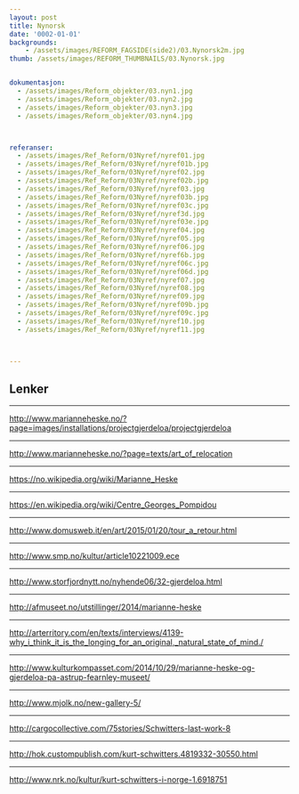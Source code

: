 ```yaml
---
layout: post
title: Nynorsk
date: '0002-01-01'
backgrounds:
    - /assets/images/REFORM_FAGSIDE(side2)/03.Nynorsk2m.jpg
thumb: /assets/images/REFORM_THUMBNAILS/03.Nynorsk.jpg


dokumentasjon:
  - /assets/images/Reform_objekter/03.nyn1.jpg
  - /assets/images/Reform_objekter/03.nyn2.jpg
  - /assets/images/Reform_objekter/03.nyn3.jpg
  - /assets/images/Reform_objekter/03.nyn4.jpg



referanser:
  - /assets/images/Ref_Reform/03Nyref/nyref01.jpg
  - /assets/images/Ref_Reform/03Nyref/nyref01b.jpg
  - /assets/images/Ref_Reform/03Nyref/nyref02.jpg
  - /assets/images/Ref_Reform/03Nyref/nyref02b.jpg
  - /assets/images/Ref_Reform/03Nyref/nyref03.jpg
  - /assets/images/Ref_Reform/03Nyref/nyref03b.jpg
  - /assets/images/Ref_Reform/03Nyref/nyref03c.jpg
  - /assets/images/Ref_Reform/03Nyref/nyref3d.jpg
  - /assets/images/Ref_Reform/03Nyref/nyref03e.jpg
  - /assets/images/Ref_Reform/03Nyref/nyref04.jpg
  - /assets/images/Ref_Reform/03Nyref/nyref05.jpg
  - /assets/images/Ref_Reform/03Nyref/nyref06.jpg
  - /assets/images/Ref_Reform/03Nyref/nyref6b.jpg
  - /assets/images/Ref_Reform/03Nyref/nyref06c.jpg
  - /assets/images/Ref_Reform/03Nyref/nyref06d.jpg
  - /assets/images/Ref_Reform/03Nyref/nyref07.jpg
  - /assets/images/Ref_Reform/03Nyref/nyref08.jpg
  - /assets/images/Ref_Reform/03Nyref/nyref09.jpg
  - /assets/images/Ref_Reform/03Nyref/nyref09b.jpg
  - /assets/images/Ref_Reform/03Nyref/nyref09c.jpg
  - /assets/images/Ref_Reform/03Nyref/nyref10.jpg
  - /assets/images/Ref_Reform/03Nyref/nyref11.jpg



---
```



## Lenker

* * *
<http://www.marianneheske.no/?page=images/installations/projectgjerdeloa/projectgjerdeloa>

* * *
<http://www.marianneheske.no/?page=texts/art_of_relocation>

* * *
<https://no.wikipedia.org/wiki/Marianne_Heske>

* * *
<https://en.wikipedia.org/wiki/Centre_Georges_Pompidou>

* * *
<http://www.domusweb.it/en/art/2015/01/20/tour_a_retour.html>

* * *
<http://www.smp.no/kultur/article10221009.ece>

* * *
<http://www.storfjordnytt.no/nyhende06/32-gjerdeloa.html>

* * *
<http://afmuseet.no/utstillinger/2014/marianne-heske>

* * *
<http://arterritory.com/en/texts/interviews/4139-why_i_think_it_is_the_longing_for_an_original,_natural_state_of_mind./>

* * *
<http://www.kulturkompasset.com/2014/10/29/marianne-heske-og-gjerdeloa-pa-astrup-fearnley-museet/>

* * *
<http://www.mjolk.no/new-gallery-5/>

* * *
<http://cargocollective.com/75stories/Schwitters-last-work-8>

* * *
<http://hok.custompublish.com/kurt-schwitters.4819332-30550.html>

* * *
<http://www.nrk.no/kultur/kurt-schwitters-i-norge-1.6918751>

